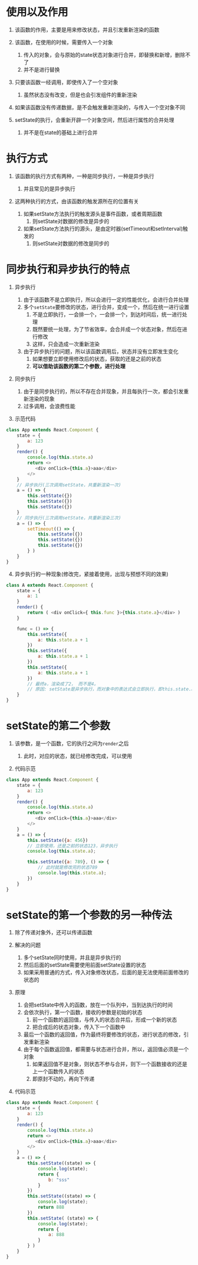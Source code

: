 

# 使用以及作用
1. 该函数的作用，主要是用来修改状态，并且引发重新渲染的函数
2. 该函数，在使用的时候，需要传入一个对象
   1) 传入的对象，会与原始的state状态对象进行合并，即替换和新增，删除不了
   2) 并不是进行替换
3. 只要该函数一经调用，即使传入了一个空对象
   1) 虽然状态没有改变，但是也会引发组件的重新渲染
4. 如果该函数没有传递数据，是不会触发重新渲染的，与传入一个空对象不同

5. setState的执行，会重新开辟一个对象空间，然后进行属性的合并处理
   1) 并不是在state的基础上进行合并



# 执行方式

1. 该函数的执行方式有两种，一种是同步执行，一种是异步执行
   1) 并且常见的是异步执行

2. 这两种执行的方式，由该函数的触发源所在的位置有关
   1) 如果setState方法执行的触发源头是事件函数，或者周期函数
      1) 则setState对数据的修改是异步的
   2) 如果setState方法执行的源头，是由定时器(setTimeout和setInterval)触发的
      1) 则setState对数据的修改是同步的


# 同步执行和异步执行的特点

1. 异步执行
   1) 由于该函数不是立即执行，所以会进行一定的性能优化，会进行合并处理
   2) 多个`setState`要修改的状态，进行合并，变成一个，然后在统一进行设置
      1) 不是立即执行，一会排一个，一会排一个，到达时间后，统一进行处理
      2) 既然要统一处理，为了节省效率，会合并成一个状态对象，然后在进行修改
      3) 这样，只会造成一次重新渲染
   3) 由于异步执行的问题，所以该函数调用后，状态并没有立即发生变化
      1) 如果想要立即使用修改后的状态，获取的还是之前的状态
      2) **可以借助该函数的第二个参数，进行处理**


2. 同步执行
   1) 由于是同步执行的，所以不存在合并现象，并且每执行一次，都会引发重新渲染的现象
   2) 过多调用，会浪费性能


3. 示范代码
```js
class App extends React.Component {
    state = {
        a: 123
    }
    render() {
        console.log(this.state.a)
        return <>
           <div onClick={this.a}>aaa</div>
        </>
    }
    // 异步执行(三次调用setState，共重新渲染一次)
    a = () => {
        this.setState({})
        this.setState({})
        this.setState({})
    }
    // 同步执行(三次调用setState，共重新渲染三次)
    a = () => {
        setTimeout(() => {
            this.setState({})
            this.setState({})
            this.setState({})
        } )
    }
}
```


4. 异步执行的一种现象(修改完，紧接着使用，出现与预想不同的效果)
```js
class A extends React.Component {
    state = {
        a: 1
    }
    render() {
        return ( <div onClick={ this.func }>{this.state.a}</div> )
    }

    func = () => {
        this.setState({
            a: this.state.a + 1
        })
        this.setState({
            a: this.state.a + 1
        })
        this.setState({
            a: this.state.a + 1
        })
        // 最终a，渲染成了2， 而不是4。
        // 原因: setState是异步执行，而对象中的表达式会立即执行，即this.state.a + 1会立即执行，三个得到的都是2。最终结果，a为2。
    }
}
```



# setState的第二个参数
1. 该参数，是一个函数，它的执行之间为`render`之后
   1) 此时，对应的状态，就已经修改完成，可以使用

2. 代码示范
```js
class App extends React.Component {
    state = {
        a: 123
    }
    render() {
        console.log(this.state.a)
        return <>
           <div onClick={this.a}>aaa</div>
        </>
    }
    a = () => {
        this.setState({a: 456})
        // 立即使用，还是之前的状态123，异步执行
        console.log(this.state.a);

        this.setState({a: 789}, () => {
            // 此时就是修改完的状态789
            console.log(this.state.a);
        })
    }
}
```


# setState的第一个参数的另一种传法

1. 除了传递对象外，还可以传递函数

2. 解决的问题
   1) 多个setState同时使用，并且是异步执行的
   2) 然后后面的setState需要使用前面setState设置的状态
   3) 如果采用普通的方式，传入对象修改状态，后面的是无法使用前面修改的状态的

3. 原理
   1) 会把setState中传入的函数，放在一个队列中，当到达执行的时间
   2) 会依次执行，第一个函数，接收的参数是初始的状态
      1) 前一个函数的返回值，与传入的状态合并后，形成一个新的状态
      2) 把合成后的状态对象，传入下一个函数中
   3) 最后一个函数的返回值，作为最终将要修改的状态，进行状态的修改，引发重新渲染
   4) 由于每个函数返回值，都需要与状态进行合并，所以，返回值必须是一个对象
      1) 如果返回值不是对象，则状态不参与合并，则下一个函数接收的还是上一个函数传入的状态
      2) 即原封不动的，再向下传递

4. 代码示范
```js
class App extends React.Component {
    state = {
        a: 123
    }
    render() {
        console.log(this.state.a)
        return <>
           <div onClick={this.a}>aaa</div>
        </>
    }
    a = () => {
        this.setState((state) => {
            console.log(state);
            return {
                b: "sss"
            }
        })
        this.setState((state) => {
            console.log(state);
            return 888
        })
        this.setState( (state) => {
            console.log(state);
            return {
                a: 888
            }
        } )
    }
}
```